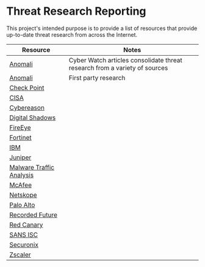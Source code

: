 # Threat Research Reporting
This project's intended purpose is to provide a list of resources that provide up-to-date threat research from across the Internet.

|Resource|Notes|
|---|---|
|[Anomali](https://www.anomali.com/blog)|Cyber Watch articles consolidate threat research from a variety of sources|
|[Anomali](https://www.anomali.com/blog)|First party research|
|[Check Point](https://research.checkpoint.com/category/threat-research/)||
|[CISA](https://us-cert.cisa.gov/ncas/alerts)||
|[Cybereason](https://www.cybereason.com/resources/threat-alerts)||
|[Digital Shadows](https://www.digitalshadows.com/blog-and-research/)||
|[FireEye](https://www.fireeye.com/blog/threat-research.html)||
|[Fortinet](https://www.fortinet.com/blog/threat-research)||
|[IBM](https://securityintelligence.com/category/x-force/)||
|[Juniper](https://threatlabs.juniper.net/home/#/)||
|[Malware Traffic Analysis](https://www.malware-traffic-analysis.net/index.html)||
|[McAfee](https://www.mcafee.com/blogs/other-blogs/mcafee-labs/)||
|[Netskope](https://www.netskope.com/blog/category/netskope-threat-labs)||
|[Palo Alto](https://unit42.paloaltonetworks.com/tag/threat-assessment/)||
|[Recorded Future](https://www.recordedfuture.com/category/research/)||
|[Red Canary](https://redcanary.com/blog/?topic=detection-response)||
|[SANS ISC](https://isc.sans.edu/)||
|[Securonix](https://www.securonix.com/resource-type/threat-research/)||
|[Zscaler](https://www.zscaler.com/blogs/security-research)||
